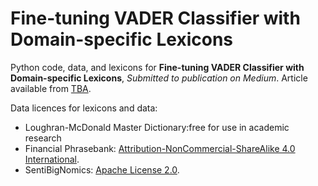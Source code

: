 # Fine-tuning VADER Classifier with Domain-specific Lexicons
Python code, data, and lexicons for **Fine-tuning VADER Classifier with Domain-specific Lexicons**, *Submitted to publication on Medium*.
Article available from [TBA](TBA).

Data licences for lexicons and data:
* Loughran-McDonald Master Dictionary:free for use in academic research
* Financial Phrasebank: [Attribution-NonCommercial-ShareAlike 4.0 International](https://creativecommons.org/licenses/by-nc-sa/4.0).
* SentiBigNomics: [Apache License 2.0](https://github.com/consose/SentiBigNomics/blob/main/LICENSE).
